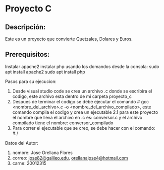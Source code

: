 # Proyecto C

## Descripción:
Este es un proyecto que convierte Quetzales, Dolares y Euros.

## Prerequisitos:
Instalar apache2
instalar php
usando los domandos desde la consola:
sudo apt install apache2
sudo apt install php

Pasos para su ejecucion:
1. Desde visual studio code se crea un archivo .c donde se escribira el codigo, este archivo esta dentro de mi carpeta proyecto_c
2. Despues de terminar el codigo se debe ejecutar el comando # gcc <nombre_del_archivo>.c -o <nombre_del_archivo_compilado>, este comando compila el codigo y crea un ejecutable
  2.1 para este proyecto el nombre que lleva el archivo en .c es: conversor.c   y el archivo compilado tiene el nombre: conversor_compilado  
3. Para correr el ejecutable que se creo, se debe hacer con el comando: #./


Datos del Autor:
1. nombre: Jose Orellana Flores
2. correo: jose82@galileo.edu, orellanajose4@hotmail.com
3. carne: 20012315
